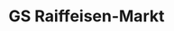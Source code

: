 ---
title: "GS Raiffeisen-Markt"
url: /nutteln/gs-raiffeisen-markt-stapelfelder-strasse/
shop: Landwirtschaftlich
---